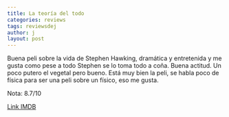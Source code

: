 ```yaml
---
title: La teoría del todo
categories: reviews
tags: reviewsdej
author: j
layout: post
---
```



Buena peli sobre la vida de Stephen Hawking, dramática y entretenida y me gusta como pese a todo Stephen se lo toma todo a coña. Buena actitud. Un poco putero el vegetal pero bueno. Está muy bien la peli, se habla poco de física para ser una peli sobre un físico, eso me gusta.

Nota: 8.7/10

[Link IMDB](https://www.imdb.com/es-es/title/tt2980516/)
